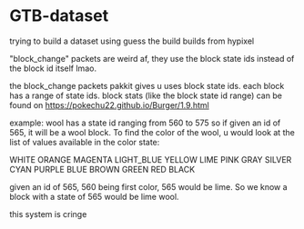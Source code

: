 # GTB-dataset
trying to build a dataset using guess the build builds from hypixel

"block_change" packets are weird af, they use the block state ids instead of the block id itself lmao.

the block_change packets pakkit gives u uses block state ids. each block has a range of state ids. block stats (like the block state id range) can be found on https://pokechu22.github.io/Burger/1.9.html

example:
wool has a state id ranging from 560 to 575
so if given an id of 565, it will be a wool block.
To find the color of the wool, u would look at the list of values available in the color state:

WHITE
ORANGE
MAGENTA
LIGHT_BLUE
YELLOW
LIME
PINK
GRAY
SILVER
CYAN
PURPLE
BLUE
BROWN
GREEN
RED
BLACK

given an id of 565, 560 being first color, 565 would be lime. So we know a block with a state of 565 would be lime wool.

this system is cringe
